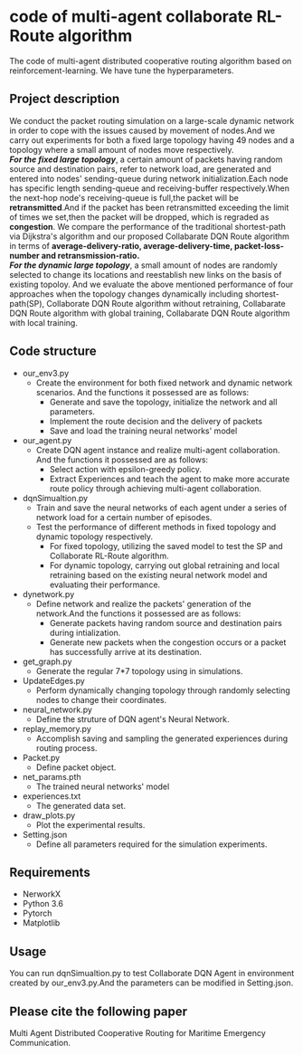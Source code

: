 # code of multi-agent collaborate RL-Route algorithm<br>
The code of multi-agent distributed cooperative routing algorithm based on reinforcement-learning.
We have tune the hyperparameters.<br>
## Project description
We conduct the packet routing simulation on a large-scale dynamic network in order to cope with the issues caused by movement of nodes.And we carry out experiments for both a fixed large topology having 49 nodes and a topology where a small amount of nodes move respectively.<br>
***For the fixed large topology***, a certain amount of packets having random source and destination pairs, refer to network load, are generated and entered into nodes' sending-queue during network initialization.Each node has specific length sending-queue and receiving-buffer respectively.When the next-hop node's receiving-queue is full,the packet will be **retransmitted**.And if the packet has been retransmitted exceeding the limit of times we set,then the packet will be dropped, which is regraded as **congestion**. We compare the performance of the traditional shortest-path via Dijkstra's algorithm and our proposed Collabarate DQN Route algorithm in terms of **average-delivery-ratio, average-delivery-time, packet-loss-number and retransmission-ratio.**<br>
***For the dynamic large topology***, a small amount of nodes are randomly selected to change its locations and reestablish new links on the basis of existing topoloy. And we evaluate the above mentioned performance of four approaches when the topology changes dynamically including shortest-path(SP), Collaborate DQN Route algorithm without retraining, Collabarate DQN Route algorithm with global training, Collabarate DQN Route algorithm with local training.<br>
## Code structure
* our_env3.py
  * Create the environment for both fixed network and dynamic network scenarios. And the functions it possessed are as follows:
    * Generate and save the topology, initialize the network and all parameters.
    * Implement the route decision and the delivery of packets
    * Save and load the training neural networks' model
* our_agent.py
  * Create DQN agent instance and realize multi-agent collaboration. And the functions it possessed are as follows:
    * Select action with epsilon-greedy policy.
    * Extract Experiences and teach the agent to make more accurate route policy through achieving multi-agent collaboration.
* dqnSimualtion.py
  * Train and save the neural networks of each agent under a series of network load for a certain number of episodes.
  * Test the performance of different methods in fixed topology and dynamic topology respectively.
    * For fixed topology, utilizing the saved model to test the SP and Collaborate RL-Route algorithm.
    * For dynamic topology, carrying out global retraining and local retraining based on the existing neural network model and evaluating their performance.
* dynetwork.py
  * Define network and realize the packets' generation of the network.And the functions it possessed are as follows:
    * Generate packets having random source and destination pairs during intialization.
    * Generate new packets when the congestion occurs or a packet has successfully arrive at its destination.
* get_graph.py
  * Generate the regular 7*7 topology using in simulations.
* UpdateEdges.py
  * Perform dynamically changing topology through randomly selecting nodes to change their coordinates.
* neural_network.py
  * Define the struture of DQN agent's Neural Network.
* replay_memory.py
  * Accomplish saving and sampling the generated experiences during routing process.
* Packet.py
  * Define packet object.
* net_params.pth
  * The trained neural networks' model
* experiences.txt
  * The generated data set.
* draw_plots.py
  * Plot the experimental results.
* Setting.json
  * Define all parameters required for the simulation experiments.
## Requirements
* NerworkX
* Python 3.6
* Pytorch
* Matplotlib
## Usage
You can run dqnSimualtion.py to test Collaborate DQN Agent in environment created by our_env3.py.And the parameters can be modified in Setting.json.
## Please cite the following paper
Multi Agent Distributed Cooperative Routing for Maritime Emergency Communication.

